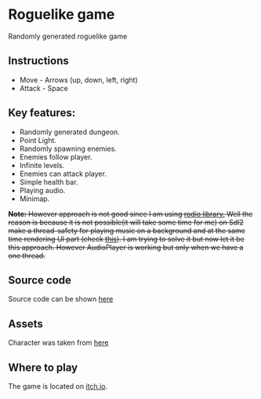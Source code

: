 # Roguelike game

Randomly generated roguelike game

## Instructions
* Move - Arrows (up, down, left, right)
* Attack - Space

## Key features:
* Randomly generated dungeon.
* Point Light.
* Randomly spawning enemies.
* Enemies follow player.
* Infinite levels.
* Enemies can attack player.
* Simple health bar.
* Playing audio. 
* Minimap.

~~**Note:** However approach is not good since I am using [rodio library.](https://github.com/RustAudio/rodio) Well the reason is because it is not possible(it will take some time for me) on Sdl2 make a thread-safety for playing music on a background and at the same time rendering UI part (check [this](https://github.com/Rust-SDL2/rust-sdl2/issues/1063)). I am trying to solve it but now let it be this approach. However AudioPlayer is working but only when we have a one thread.~~

## Source code
Source code can be shown [here](/examples/roguelike/game_example.rs)

## Assets
Character was taken from [here](https://totuslotus.itch.io/characterpack)

## Where to play
The game is located on [itch.io](https://ladroid.itch.io/whispering-depths).